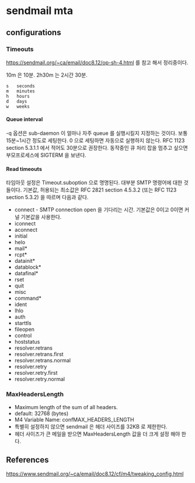 # sendmail mta

## configurations

### Timeouts
https://sendmail.org/~ca/email/doc8.12/op-sh-4.html 를 참고 해서 정리중이다.

10m 은 10분. 2h30m 는 2시간 30분.
```
s	seconds
m	minutes
h	hours
d	days
w	weeks
```

#### Queue interval
-q 옵션은 sub-daemon 이 얼마나 자주 queue 를 실행시킬지 지정하는 것이다. 보통 15분~1시간 정도로 세팅한다. 0 으로 세팅하면 자동으로 실행하지 않는다. RFC 1123 section 5.3.1.1 에서 적어도 30분으로 권장한다. 동작중인 큐 처리 잡을 멈추고 싶으면 부모프로세스에 SIGTERM 을 보낸다.

#### Read timeouts
타임아웃 설정은 Timeout.suboption 으로 명명된다. 대부분 SMTP 명령어에 대한 것들이다. 기본값, 허용되는 최소값은 RFC 2821 section 4.5.3.2 (또는 RFC 1123 section 5.3.2) 을 따르며 다음과 같다.

* connect - SMTP connection open 을 기다리는 시간. 기본값은 0이고 0이면 커널 기본값을 사용한다.
* iconnect
* aconnect
* initial
* helo
* mail*
* rcpt*
* datainit*
* datablock*
* datafinal*
* rset
* quit
* misc
* command*
* ident
* lhlo
* auth
* starttls
* fileopen
* control
* hoststatus
* resolver.retrans
* resolver.retrans.first
* resolver.retrans.normal
* resolver.retry
* resolver.retry.first
* resolver.retry.normal

### MaxHeadersLength
* Maximum length of the sum of all headers.
* default: 32768 (bytes)
* M4 Variable Name: confMAX_HEADERS_LENGTH
* 특별히 설정하지 않으면 sendmail 은 헤더 사이즈를 32KB 로 제한한다.
* 헤더 사이즈가 큰 메일을 받으면 MaxHeadersLength 값을 더 크게 설정 해야 한다.

## References
https://www.sendmail.org/~ca/email/doc8.12/cf/m4/tweaking_config.html